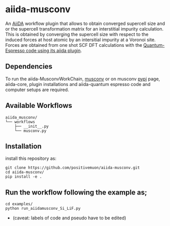# aiida-musconv

An [AiiDA](www.aiida.net) workflow plugin that allows to obtain  converged supercell size and or the supercell transformation matrix for an interstitial impurity calculation. This is obtained by converging the supercell size with respect to the induced forces at host atomic by an intersitial impurity at a Voronoi site. Forces are obtained from one shot SCF DFT calculations with  the [Quantum-Espresso code using its aiida plugin](https://aiida-quantumespresso.readthedocs.io/en/latest/).


## Dependencies
To run the aiida-MusconvWorkChain, [musconv](https://github.com/positivemuon/musconv) or on musconv [pypi](https://pypi.org/project/musconv/0.0.1/) page, aiida-core, plugin installations and aiida-quantum espresso code and computer setups are required.


## Available Workflows
```
aiida_musconv/
└── workflows
    ├── __init__.py
    └── musconv.py
```

## Installation
install this repository as:

```
git clone https://github.com/positivemuon/aiida-musconv.git
cd aiida-musconv/
pip install -e .
```

## Run the workflow following the example as;
```
cd examples/
python run_aiidamusconv_Si_LiF.py
```
* (caveat: labels of code and pseudo have to be edited)
